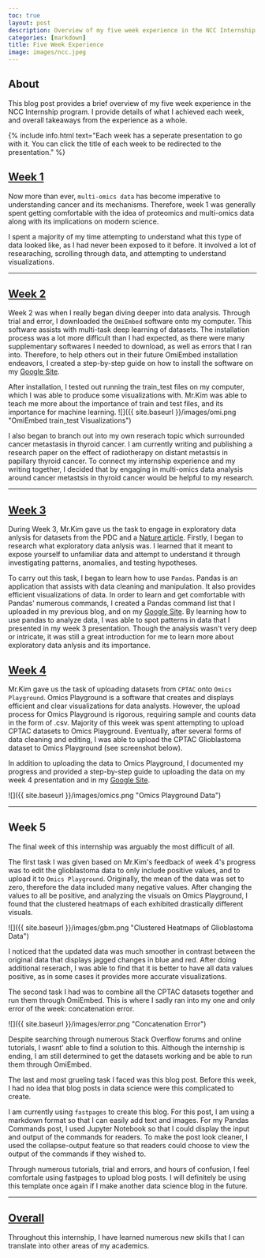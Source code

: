 ```yaml
---
toc: true
layout: post
description: Overview of my five week experience in the NCC Internship program.
categories: [markdown]
title: Five Week Experience
image: images/ncc.jpeg
---
```


## About

This blog post provides a brief overview of my five week experience in the NCC Internship program.
I provide details of what I achieved each week, and overall takeaways from the experience as a whole.

{% include info.html text="Each week has a seperate presentation to go with it. You can click the title of each week to be redirected to the presentation." %}


## [Week 1](https://docs.google.com/presentation/d/1B1If5Bvh-s6tBPojnhCGpyM8s_lRUj-QWLMT5C5Rnds/edit?usp=sharing)

Now more than ever, `multi-omics data` has become imperative to understanding cancer and its mechanisms. 
Therefore, week 1 was generally spent getting comfortable with the idea of proteomics and multi-omics data along with its implications on modern science.

I spent a majority of my time attempting to understand what this type of data looked like, as I had never been exposed to it before.
It involved a lot of researaching, scrolling through data, and attempting to understand visualizations.

---

## [Week 2](https://docs.google.com/presentation/d/1f1P7xcVEUgjvskjVmk88OkLYYI7-0to4qn3xFUEnHmc/edit?usp=sharing)

Week 2 was when I really began diving deeper into data analysis.
Through trial and error, I downloaded the `OmiEmbed` software onto my computer. This software assists with multi-task deep learning of datasets.
The installation process was a lot more difficult than I had expected, as there were many supplementary softwares I needed to download, as well as errors that I ran into. Therefore, to help others out in their future OmiEmbed installation endeavors, I created a step-by-step guide on how to install the software on my [Google Site](https://sites.google.com/view/ncc-blog-ethan-ko/home).

After installation, I tested out running the train_test files on my computer, which I was able to produce some visualizations with.
Mr.Kim was able to teach me more about the importance of train and test files, and its importance for machine learning.
![]({{ site.baseurl }}/images/omi.png "OmiEmbed train_test Visualizations")


I also began to branch out into my own reserach topic which surrounded cancer metastasis in thyroid cancer.
I am currently writing and publishing a research paper on the effect of radiotherapy on distant metastsis in papillary thyroid cancer. 
To connect my internship experience and my writing together, I decided that by engaging in multi-omics data analysis around cancer metastsis in thyroid cancer would be helpful to my research.

---

## [Week 3](https://docs.google.com/presentation/d/10OcXNKOwkRgpm4Dtl4W-p-_doRcUtU3KTCY_ki_K_Cw/edit?usp=sharing)

During Week 3, Mr.Kim gave us the task to engage in exploratory data anlysis for datasets from the PDC and a [Nature article](https://www.nature.com/articles/s41467-022-30342-3).
Firstly, I began to research what exploratory data anlysis was. I learned that it meant to expose yourself to unfamiliar data and attempt to understand it through investigating patterns, anomalies, and testing hypotheses.

To carry out this task, I began to learn how to use `Pandas`. Pandas is an application that assists with data cleaning and manipulation. It also provides efficient visualizations of data.
In order to learn and get comfortable with Pandas' numerous commands, I created a Pandas command list that I uploaded in my previous blog, and on my [Google Site](https://sites.google.com/view/ncc-blog-ethan-ko/home).
By learning how to use pandas to analyze data, I was able to spot patterns in data that I presented in my week 3 presentation. Though the analysis wasn't very deep or intricate, it was still a great introduction for me to learn more about exploratory data anlysis and its importance.

## [Week 4](https://docs.google.com/presentation/d/1_Qnu0JGPnFFiXBcDsDZxGLfdcLUV_Oy4YZzJiUuO7dY/edit?usp=sharing)

Mr.Kim gave us the task of uploading datasets from `CPTAC` onto `Omics Playground`.
Omics Playground is a software that creates and displays efficient and clear visualizations for data analysts. 
However, the upload process for Omics Playground is rigorous, requiring sample and counts data in the form of .csv. 
Majority of this week was spent attempting to upload CPTAC datasets to Omics Playground. Eventually, after several forms of data cleaning and editing, I was able to upload the CPTAC Glioblastoma dataset to Omics Playground (see screenshot below).

In addition to uploading the data to Omics Playground, I documented my progress and provided a step-by-step guide to uploading the data on my week 4 presentation and in my [Google Site](https://sites.google.com/view/ncc-blog-ethan-ko/home).

![]({{ site.baseurl }}/images/omics.png "Omics Playground Data")

---

## Week 5

The final week of this internship was arguably the most difficult of all. 

The first task I was given based on Mr.Kim's feedback of week 4's progress was to edit the glioblastoma data to only include positive values, and to upload it to `Omics Playground`. Originally, the mean of the data was set to zero, therefore the data included many negative values.
After changing the values to all be positive, and analyzing the visuals on Omics Playground, I found that the clustered heatmaps of each exhibited drastically different visuals.

![]({{ site.baseurl }}/images/gbm.png "Clustered Heatmaps of Glioblastoma Data")

I noticed that the updated data was much smoother in contrast between the original data that displays jagged changes in blue and red. After doing additional reserach, I was able to find that it is better to have all data values positive, as in some cases it provides more accurate visualizations.

The second task I had was to combine all the CPTAC datasets together and run them through OmiEmbed. This is where I sadly ran into my one and only error of the week: concatenation error.

![]({{ site.baseurl }}/images/error.png "Concatenation Error")

Despite searching through numerous Stack Overflow forums and online tutorials, I wasnt' able to find a solution to this.
Although the internship is ending, I am still determined to get the datasets working and be able to run them through OmiEmbed.

The last and most grueling task I faced was this blog post.
Before this week, I had no idea that blog posts in data science were this complicated to create. 

I am currently using `fastpages` to create this blog. For this post, I am using a markdown format so that I can easily add text and images.
For my Pandas Commands post, I used Jupyter Notebook so that I could display the input and output of the commands for readers. To make the post look cleaner, I used the collapse-output feature so that readers could choose to view the output of the commands if they wished to.

Through numerous tutorials, trial and errors, and hours of confusion, I feel comfortale using fastpages to upload blog posts.
I will definitely be using this template once again if I make another data science blog in the future.

---

## [Overall](https://docs.google.com/presentation/d/1RVoEcTvRu7Cc0Y63KmuHVtyYzm2Cd28j0QBeL_4fhYA/edit?usp=sharing)

Throughout this internship, I have learned numerous new skills that I can translate into other areas of my academics.
